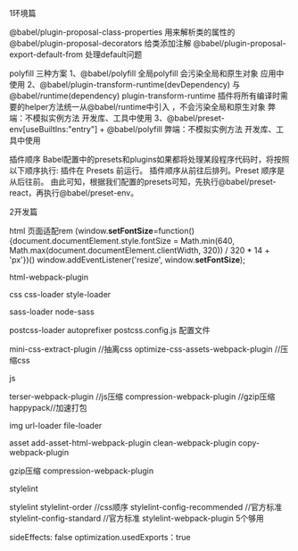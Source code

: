 1环境篇

@babel/plugin-proposal-class-properties 用来解析类的属性的
@babel/plugin-proposal-decorators 给类添加注解
@babel/plugin-proposal-export-default-from 处理default问题

polyfill 三种方案
1、@babel/polyfill  全局polyfill 会污染全局和原生对象 应用中使用
2、@babel/plugin-transform-runtime(devDependency) 与 @babel/runtime(dependency)
plugin-transform-runtime 插件将所有编译时需要的helper方法统一从@babel/runtime中引入 ，不会污染全局和原生对象
弊端：不模拟实例方法 开发库、工具中使用
3、@babel/preset-env[useBuiltIns:"entry"] + @babel/polyfill 弊端：不模拟实例方法 开发库、工具中使用

插件顺序
Babel配置中的presets和plugins如果都将处理某段程序代码时，将按照以下顺序执行:
插件在 Presets 前运行。 插件顺序从前往后排列。Preset 顺序是从后往前。
由此可知，根据我们配置的presets可知，先执行@babel/preset-react，再执行@babel/preset-env。

2开发篇



html 页面适配rem
<meta name="viewport" content="width=device-width,initial-scale=1.0,minimum-scale=1.0,maximum-scale=1,user-scalable=no"/>
(window.__setFontSize__=function(){document.documentElement.style.fontSize = Math.min(640, Math.max(document.documentElement.clientWidth, 320)) / 320 * 14 + 'px'})()
window.addEventListener('resize', window.__setFontSize__);

html-webpack-plugin

css
css-loader
style-loader

sass-loader
node-sass

postcss-loader
autoprefixer
postcss.config.js 配置文件

mini-css-extract-plugin //抽离css
optimize-css-assets-webpack-plugin //压缩css

js

terser-webpack-plugin //js压缩
compression-webpack-plugin //gzip压缩
happypack//加速打包

img
url-loader
file-loader

asset 
add-asset-html-webpack-plugin
clean-webpack-plugin
copy-webpack-plugin

gzip压缩
compression-webpack-plugin


stylelint

stylelint
stylelint-order //css顺序
stylelint-config-recommended //官方标准 
stylelint-config-standard //官方标准
stylelint-webpack-plugin
5个够用


sideEffects: false 
optimization.usedExports：true